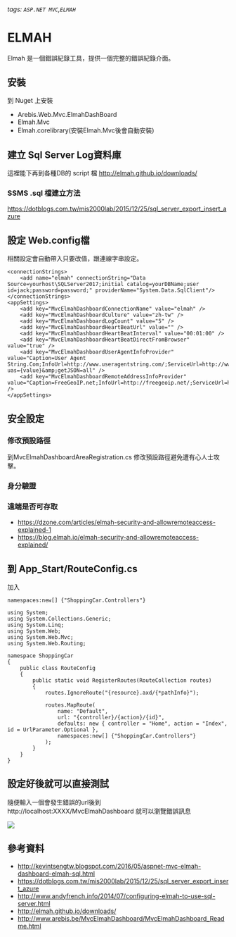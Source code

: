 ###### tags: `ASP.NET MVC`,`ELMAH`
# ELMAH
Elmah 是一個錯誤紀錄工具，提供一個完整的錯誤紀錄介面。

## 安裝
到 Nuget 上安裝 
* Arebis.Web.Mvc.ElmahDashBoard
* Elmah.Mvc
* Elmah.corelibrary(安裝Elmah.Mvc後會自動安裝)

## 建立 Sql Server Log資料庫 

這裡能下再到各種DB的 script 檔
http://elmah.github.io/downloads/

### SSMS .sql 檔建立方法
https://dotblogs.com.tw/mis2000lab/2015/12/25/sql_server_export_insert_azure

## 設定 Web.config檔
相關設定會自動帶入只要改值，跟連線字串設定。
```xml=0
<connectionStrings>
    <add name="elmah" connectionString="Data Source=yourhost\SQLServer2017;initial catalog=yourDBName;user id=jack;password=password;" providerName="System.Data.SqlClient"/>
</connectionStrings>
<appSettings>
    <add key="MvcElmahDashboardConnectionName" value="elmah" />
    <add key="MvcElmahDashboardCulture" value="zh-tw" />
    <add key="MvcElmahDashboardLogCount" value="5" />
    <add key="MvcElmahDashboardHeartBeatUrl" value="" />
    <add key="MvcElmahDashboardHeartBeatInterval" value="00:01:00" />
    <add key="MvcElmahDashboardHeartBeatDirectFromBrowser" value="true" />
    <add key="MvcElmahDashboardUserAgentInfoProvider" value="Caption=User Agent String.Com;InfoUrl=http://www.useragentstring.com/;ServiceUrl=http://www.useragentstring.com/?uas={value}&amp;getJSON=all" />
    <add key="MvcElmahDashboardRemoteAddressInfoProvider" value="Caption=FreeGeoIP.net;InfoUrl=http://freegeoip.net/;ServiceUrl=https://freegeoip.net/json/{value};Latitude=latitude;Longitude=longitude" />
</appSettings>
```

## 安全設定
### 修改預設路徑
到MvcElmahDashboardAreaRegistration.cs 修改預設路徑避免遭有心人士攻擊。
### 身分驗證

### 遠端是否可存取

* https://dzone.com/articles/elmah-security-and-allowremoteaccess-explained-1
* https://blog.elmah.io/elmah-security-and-allowremoteaccess-explained/

## 到 App_Start/RouteConfig.cs
加入
```csharp=0
namespaces:new[] {"ShoppingCar.Controllers"}
```
```csharp=0
using System;
using System.Collections.Generic;
using System.Linq;
using System.Web;
using System.Web.Mvc;
using System.Web.Routing;

namespace ShoppingCar
{
    public class RouteConfig
    {
        public static void RegisterRoutes(RouteCollection routes)
        {
            routes.IgnoreRoute("{resource}.axd/{*pathInfo}");

            routes.MapRoute(
                name: "Default",
                url: "{controller}/{action}/{id}",
                defaults: new { controller = "Home", action = "Index", id = UrlParameter.Optional },
                namespaces:new[] {"ShoppingCar.Controllers"}
            );
        }
    }
}

```
## 設定好後就可以直接測試
隨便輸入一個會發生錯誤的url後到 http://localhost:XXXX/MvcElmahDashboard
就可以瀏覽錯誤訊息

![](https://i.imgur.com/YvWBWGz.png)


## 參考資料
* http://kevintsengtw.blogspot.com/2016/05/aspnet-mvc-elmah-dashboard-elmah-sql.html
* https://dotblogs.com.tw/mis2000lab/2015/12/25/sql_server_export_insert_azure
* http://www.andyfrench.info/2014/07/configuring-elmah-to-use-sql-server.html
* http://elmah.github.io/downloads/
* http://www.arebis.be/MvcElmahDashboard/MvcElmahDashboard_Readme.html
